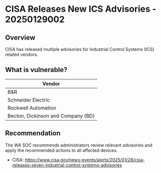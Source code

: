# CISA Releases New ICS Advisories - 20250129002

## Overview

CISA has released multiple advisories for Industrial Control Systems (ICS) related vendors.

## What is vulnerable?

| Vendor                             |
| ---------------------------------- |
| B&R                                |
| Schneider Electric                 |
| Rockwell Automation                |
| Becton, Dickinson and Company (BD) |

## Recommendation

The WA SOC recommends administrators review relevant advisories and apply the recommended actions to all affected devices.

- CISA: <https://www.cisa.gov/news-events/alerts/2025/01/28/cisa-releases-seven-industrial-control-systems-advisories>
